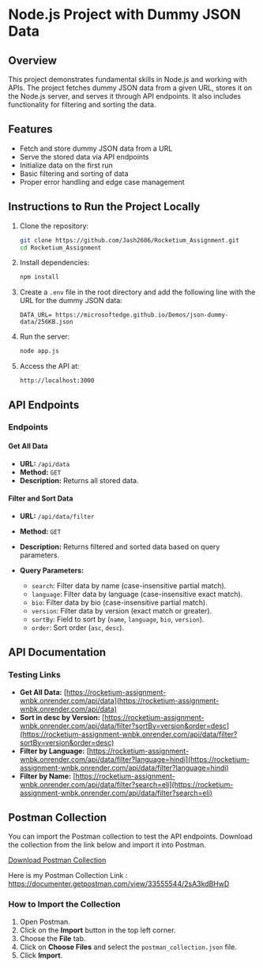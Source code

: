 

# Node.js Project with Dummy JSON Data

## Overview

This project demonstrates fundamental skills in Node.js and working with APIs. The project fetches dummy JSON data from a given URL, stores it on the Node.js server, and serves it through API endpoints. It also includes functionality for filtering and sorting the data.

## Features

- Fetch and store dummy JSON data from a URL
- Serve the stored data via API endpoints
- Initialize data on the first run
- Basic filtering and sorting of data
- Proper error handling and edge case management




## Instructions to Run the Project Locally

1. Clone the repository:
   ```bash
   git clone https://github.com/Jash2606/Rocketium_Assignment.git
   cd Rocketium_Assignment
   ```

2. Install dependencies:
   ```bash
   npm install
   ```

3. Create a `.env` file in the root directory and add the following line with the URL for the dummy JSON data:
   ```plaintext
   DATA_URL= https://microsoftedge.github.io/Demos/json-dummy-data/256KB.json
   ```


5. Run the server:
   ```bash
   node app.js
   ```

6. Access the API at:
   ```
   http://localhost:3000
   ```

## API Endpoints

### Endpoints

#### Get All Data

- **URL:** `/api/data`
- **Method:** `GET`
- **Description:** Returns all stored data.

#### Filter and Sort Data

- **URL:** `/api/data/filter`
- **Method:** `GET`
- **Description:** Returns filtered and sorted data based on query parameters.

- **Query Parameters:**
  - `search`: Filter data by name (case-insensitive partial match).
  - `language`: Filter data by language (case-insensitive exact match).
  - `bio`: Filter data by bio (case-insensitive partial match).
  - `version`: Filter data by version (exact match or greater).
  - `sortBy`: Field to sort by (`name`, `language`, `bio`, `version`).
  - `order`: Sort order (`asc`, `desc`).



## API Documentation

### Testing Links
- **Get All Data:** [https://rocketium-assignment-wnbk.onrender.com/api/data](https://rocketium-assignment-wnbk.onrender.com/api/data)
- **Sort in desc by Version:** [https://rocketium-assignment-wnbk.onrender.com/api/data/filter?sortBy=version&order=desc](https://rocketium-assignment-wnbk.onrender.com/api/data/filter?sortBy=version&order=desc)
- **Filter by Language:** [https://rocketium-assignment-wnbk.onrender.com/api/data/filter?language=hindi](https://rocketium-assignment-wnbk.onrender.com/api/data/filter?language=hindi)
- **Filter by Name:** [https://rocketium-assignment-wnbk.onrender.com/api/data/filter?search=eli](https://rocketium-assignment-wnbk.onrender.com/api/data/filter?search=eli)

## Postman Collection

You can import the Postman collection to test the API endpoints. Download the collection from the link below and import it into Postman.

[Download Postman Collection](./postman_collection.json)

Here is my Postman Collection Link : https://documenter.getpostman.com/view/33555544/2sA3kdBHwD 

### How to Import the Collection

1. Open Postman.
2. Click on the **Import** button in the top left corner.
3. Choose the **File** tab.
4. Click on **Choose Files** and select the `postman_collection.json` file.
5. Click **Import**.


